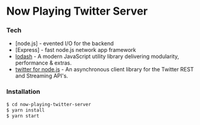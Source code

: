 # Now Playing Twitter Server

### Tech

* [node.js] - evented I/O for the backend
* [Express] - fast node.js network app framework
* [lodash](https://lodash.com/) - A modern JavaScript utility library delivering modularity, performance & extras.
* [twitter for node.js](https://github.com/desmondmorris/node-twitter) - An asynchronous client library for the Twitter REST and Streaming API's.


### Installation

```sh
$ cd now-playing-twitter-server
$ yarn install
$ yarn start
```